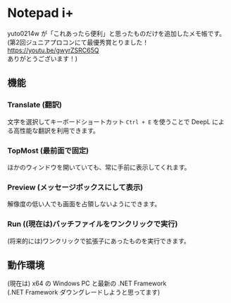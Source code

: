 # Notepad i+
yuto0214w が「これあったら便利」と思ったものだけを追加したメモ帳です。</br>(第2回ジュニアプロコンにて最優秀賞とりました！</br>https://youtu.be/gwyrZSRC65Q</br>ありがとうございます！)
## 機能
### Translate (翻訳)
文字を選択してキーボードショートカット `Ctrl + E` を使うことで DeepL による高性能な翻訳を利用できます。
### TopMost (最前面で固定)
ほかのウィンドウを開いていても、常に手前に表示してくれます。
### Preview (メッセージボックスにして表示)
解像度の低い人でも画面を占領しないようにできます。
### Run ((現在は)バッチファイルをワンクリックで実行)
(将来的には)ワンクリックで拡張子にあったものを実行できます。
## 動作環境
(現在は) x64 の Windows PC と最新の .NET Framework</br>(.NET Framework ダウングレードしようと思ってます)
